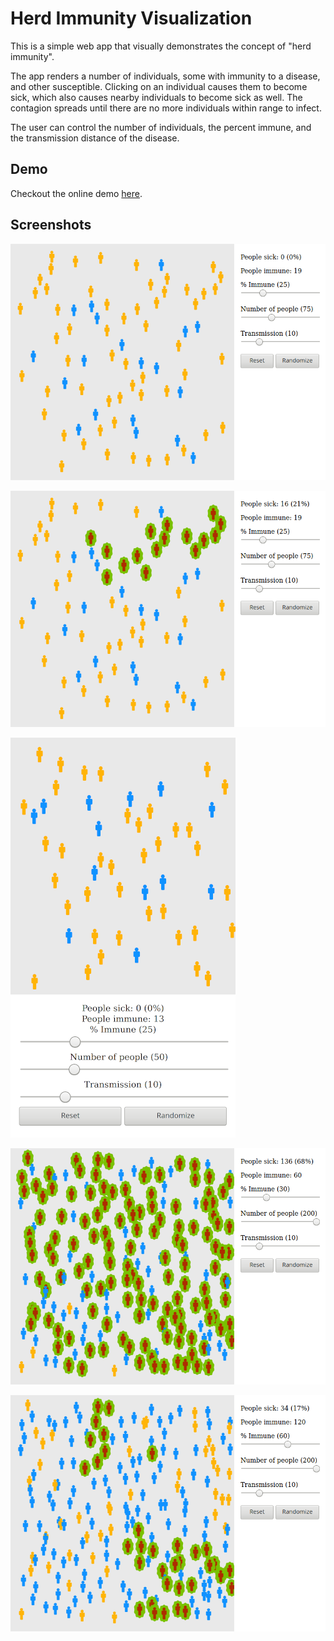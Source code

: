 # Herd Immunity Visualization

This is a simple web app that visually demonstrates the concept of "herd immunity". 

The app renders a number of individuals, some with immunity to a disease, and other susceptible. Clicking on an individual causes them to become sick, which also causes nearby individuals to become sick as well. The contagion spreads until there are no more individuals within range to infect.

The user can control the number of individuals, the percent immune, and the transmission distance of the disease.

## Demo

Checkout the online demo [here](https://herd.writtenwordinteractive.com/).

## Screenshots

![App screenshot](./docs/screenshots/pic1.png)

![App screenshot](./docs/screenshots/pic2.png)

![App screenshot](./docs/screenshots/pic3.png)

![App screenshot](./docs/screenshots/pic4.png)

![App screenshot](./docs/screenshots/pic5.png)

